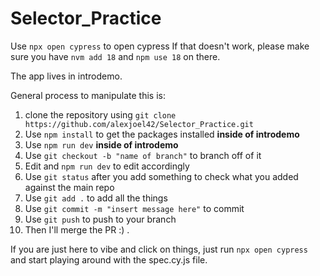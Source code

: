 # Selector_Practice
Use `npx open cypress` to open cypress
If that doesn't work, please make sure you have  `nvm add 18` and `npm use 18` on there. 

The app lives in introdemo. 

General process to manipulate this is:
1. clone the repository using `git clone https://github.com/alexjoel42/Selector_Practice.git `
2. Use `npm install` to get the packages installed **inside of introdemo**
3. Use `npm run dev` **inside of introdemo**
4. Use `git checkout -b "name of branch"` to branch off of it
5. Edit and `npm run dev` to edit accordingly
6. Use `git status` after you add something to check what you added against the main repo
7. Use `git add .` to add all the things
8. Use `git commit -m "insert message here"` to commit
9. Use `git push` to push to your branch
10. Then I'll merge the PR :) .

If you are just here to vibe and click on things, just run `npx open cypress` and start playing around with the spec.cy.js file. 



